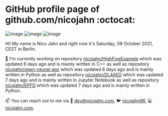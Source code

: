 # GitHub profile page of <!-- github -->github.com/nicojahn<!-- github --> :octocat:

![image](https://img.shields.io/badge/in%20progress%20since-aug.%201996-blue?style=flat) ![image](https://img.shields.io/badge/runs%20on-caffeine-brown?style=flat&logo=buy-me-a-coffee&logoColor=brown) ![image](https://img.shields.io/badge/homepage-blank-white?style=flat&?link=https://nicojahn.com&link=https://nicojahn.com)

Hi! My name is <!-- name -->Nico Jahn<!-- name --> and right now it's <!-- date -->Saturday, 09 October 2021, CEST<!-- date --> in <!-- city -->Berlin<!-- city -->.

🔭 I'm currently working on <!-- projects -->repository [nicojahn/HighFiveExample](https://github.com/nicojahn/HighFiveExample) which was updated 6 days ago and is mainly written in C++ as well as repository [nicojahn/open-neural-apc](https://github.com/nicojahn/open-neural-apc) which was updated 6 days ago and is mainly written in Python as well as repository [nicojahn/DL4AED](https://github.com/nicojahn/DL4AED) which was updated 7 days ago and is mainly written in Jupyter Notebook as well as repository [nicojahn/EPFD](https://github.com/nicojahn/EPFD) which was updated 7 days ago and is mainly written in Python<!-- projects -->.

📫 You can reach out to me via <!-- contact -->:email: dev@nicojahn.com, :bird: [nicojahn96](https://twitter.com/nicojahn96), :computer: [nicojahn.com](https://nicojahn.com)<!-- contact -->.

